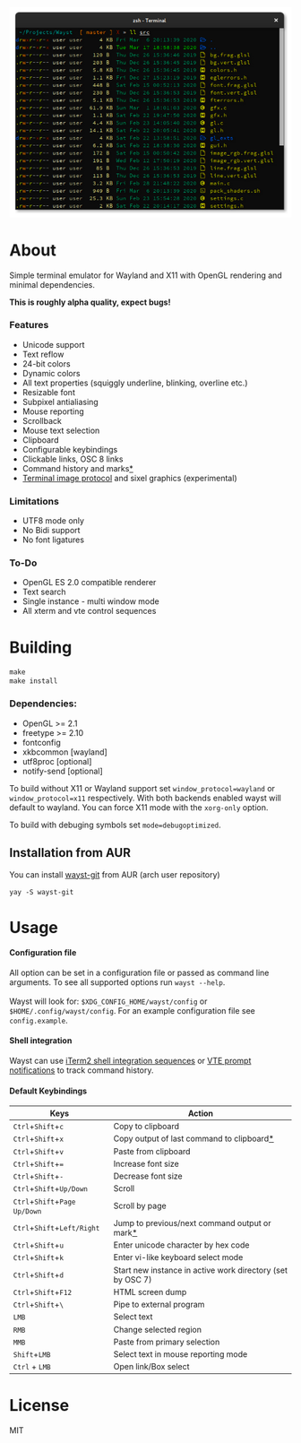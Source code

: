
<p align="center">
  <img src=".github/waystScrot.png" alt="screenshot" />
</p>

# About
Simple terminal emulator for Wayland and X11 with OpenGL rendering and minimal dependencies.

**This is roughly alpha quality, expect bugs!**

### Features
* Unicode support
* Text reflow
* 24-bit colors
* Dynamic colors
* All text properties (squiggly underline, blinking, overline etc.)
* Resizable font
* Subpixel antialiasing
* Mouse reporting
* Scrollback
* Mouse text selection
* Clipboard
* Configurable keybindings
* Clickable links, OSC 8 links
* Command history and marks[*](https://github.com/91861/wayst#shell-integration)
* [Terminal image protocol](https://sw.kovidgoyal.net/kitty/graphics-protocol/) and sixel graphics (experimental)

### Limitations
* UTF8 mode only
* No Bidi support
* No font ligatures

### To-Do
* OpenGL ES 2.0 compatible renderer
* Text search
* Single instance - multi window mode
* All xterm and vte control sequences

# Building
```shell
make
make install
```

### Dependencies:
* OpenGL >= 2.1
* freetype >= 2.10
* fontconfig
* xkbcommon [wayland]
* utf8proc [optional]
* notify-send [optional]

To build without X11 or Wayland support set ```window_protocol=wayland``` or ```window_protocol=x11``` respectively. With both backends enabled wayst will default to wayland. You can force X11 mode with the ```xorg-only``` option.

To build with debuging symbols set ```mode=debugoptimized```.


## Installation from AUR

You can install [wayst-git](https://aur.archlinux.org/pkgbase/wayst-git/) from AUR (arch user repository)

```shell
yay -S wayst-git
```


# Usage

#### Configuration file
All option can be set in a configuration file or passed as command line arguments. To see all supported options run ```wayst --help```.\
\
Wayst will look for: ```$XDG_CONFIG_HOME/wayst/config``` or ```$HOME/.config/wayst/config```.
For an example configuration file see ```config.example```.


#### Shell integration
Wayst can use [iTerm2 shell integration sequences](https://iterm2.com/documentation-shell-integration.html) or
[VTE prompt notifications](https://bugzilla.gnome.org/show_bug.cgi?id=711059) to track command history.

#### Default Keybindings
Keys|Action|
 --- | ---
```Ctrl```+```Shift```+```c```            | Copy to clipboard
```Ctrl```+```Shift```+```x```            | Copy output of last command to clipboard[*](https://github.com/91861/wayst#shell-integration)
```Ctrl```+```Shift```+```v```            | Paste from clipboard
```Ctrl```+```Shift```+```=```            | Increase font size
```Ctrl```+```Shift```+```-```            | Decrease font size
```Ctrl```+```Shift```+```Up/Down```      | Scroll
```Ctrl```+```Shift```+```Page Up/Down``` | Scroll by page
```Ctrl```+```Shift```+```Left/Right```   | Jump to previous/next command output or mark[*](https://github.com/91861/wayst#shell-integration)
```Ctrl```+```Shift```+```u```            | Enter unicode character by hex code
```Ctrl```+```Shift```+```k```            | Enter vi-like keyboard select mode
```Ctrl```+```Shift```+```d```            | Start new instance in active work directory (set by OSC 7)
```Ctrl```+```Shift```+```F12```          | HTML screen dump
```Ctrl```+```Shift```+```\```            | Pipe to external program
```LMB```                                 | Select text
```RMB```                                 | Change selected region
```MMB```                                 | Paste from primary selection
```Shift```+```LMB```                     | Select text in mouse reporting mode
```Ctrl``` + ```LMB```                    | Open link/Box select

# License
MIT
